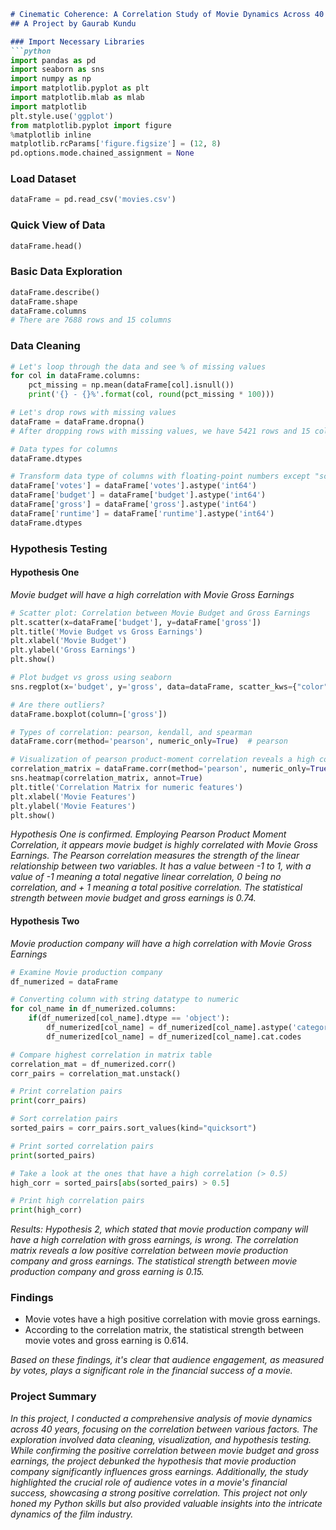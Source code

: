 ```markdown
# Cinematic Coherence: A Correlation Study of Movie Dynamics Across 40 Years
## A Project by Gaurab Kundu

### Import Necessary Libraries
```python
import pandas as pd
import seaborn as sns
import numpy as np
import matplotlib.pyplot as plt
import matplotlib.mlab as mlab
import matplotlib
plt.style.use('ggplot')
from matplotlib.pyplot import figure
%matplotlib inline
matplotlib.rcParams['figure.figsize'] = (12, 8)
pd.options.mode.chained_assignment = None
```

### Load Dataset
```python
dataFrame = pd.read_csv('movies.csv')
```

### Quick View of Data
```python
dataFrame.head()
```

### Basic Data Exploration
```python
dataFrame.describe()
dataFrame.shape
dataFrame.columns
# There are 7688 rows and 15 columns
```

### Data Cleaning
```python
# Let's loop through the data and see % of missing values
for col in dataFrame.columns:
    pct_missing = np.mean(dataFrame[col].isnull())
    print('{} - {}%'.format(col, round(pct_missing * 100)))

# Let's drop rows with missing values
dataFrame = dataFrame.dropna()
# After dropping rows with missing values, we have 5421 rows and 15 columns

# Data types for columns
dataFrame.dtypes

# Transform data type of columns with floating-point numbers except "score"
dataFrame['votes'] = dataFrame['votes'].astype('int64')
dataFrame['budget'] = dataFrame['budget'].astype('int64')
dataFrame['gross'] = dataFrame['gross'].astype('int64')
dataFrame['runtime'] = dataFrame['runtime'].astype('int64')
dataFrame.dtypes
```

### Hypothesis Testing

#### Hypothesis One
*Movie budget will have a high correlation with Movie Gross Earnings*
```python
# Scatter plot: Correlation between Movie Budget and Gross Earnings 
plt.scatter(x=dataFrame['budget'], y=dataFrame['gross'])
plt.title('Movie Budget vs Gross Earnings')
plt.xlabel('Movie Budget')
plt.ylabel('Gross Earnings')
plt.show()

# Plot budget vs gross using seaborn
sns.regplot(x='budget', y='gross', data=dataFrame, scatter_kws={"color": "blue"}, line_kws={"color": "black"})

# Are there outliers?
dataFrame.boxplot(column=['gross'])

# Types of correlation: pearson, kendall, and spearman
dataFrame.corr(method='pearson', numeric_only=True)  # pearson

# Visualization of pearson product-moment correlation reveals a high correlation between movie budget and gross earnings
correlation_matrix = dataFrame.corr(method='pearson', numeric_only=True)
sns.heatmap(correlation_matrix, annot=True)
plt.title('Correlation Matrix for numeric features')
plt.xlabel('Movie Features')
plt.ylabel('Movie Features')
plt.show()
```
*Hypothesis One is confirmed. Employing Pearson Product Moment Correlation, it appears movie budget is highly correlated with Movie Gross Earnings. The Pearson correlation measures the strength of the linear relationship between two variables. It has a value between -1 to 1, with a value of -1 meaning a total negative linear correlation, 0 being no correlation, and + 1 meaning a total positive correlation. The statistical strength between movie budget and gross earnings is 0.74.*

#### Hypothesis Two
*Movie production company will have a high correlation with Movie Gross Earnings*
```python
# Examine Movie production company
df_numerized = dataFrame

# Converting column with string datatype to numeric
for col_name in df_numerized.columns:
    if(df_numerized[col_name].dtype == 'object'):
        df_numerized[col_name] = df_numerized[col_name].astype('category')
        df_numerized[col_name] = df_numerized[col_name].cat.codes

# Compare highest correlation in matrix table
correlation_mat = df_numerized.corr()
corr_pairs = correlation_mat.unstack()

# Print correlation pairs
print(corr_pairs)

# Sort correlation pairs
sorted_pairs = corr_pairs.sort_values(kind="quicksort")

# Print sorted correlation pairs
print(sorted_pairs)

# Take a look at the ones that have a high correlation (> 0.5)
high_corr = sorted_pairs[abs(sorted_pairs) > 0.5]

# Print high correlation pairs
print(high_corr)
```
*Results: Hypothesis 2, which stated that movie production company will have a high correlation with gross earnings, is wrong. The correlation matrix reveals a low positive correlation between movie production company and gross earnings. The statistical strength between movie production company and gross earning is 0.15.*

### Findings
- Movie votes have a high positive correlation with movie gross earnings.
- According to the correlation matrix, the statistical strength between movie votes and gross earning is 0.614.

*Based on these findings, it's clear that audience engagement, as measured by votes, plays a significant role in the financial success of a movie.*

### Project Summary
*In this project, I conducted a comprehensive analysis of movie dynamics across 40 years, focusing on the correlation between various factors. The exploration involved data cleaning, visualization, and hypothesis testing. While confirming the positive correlation between movie budget and gross earnings, the project debunked the hypothesis that movie production company significantly influences gross earnings. Additionally, the study highlighted the crucial role of audience votes in a movie's financial success, showcasing a strong positive correlation. This project not only honed my Python skills but also provided valuable insights into the intricate dynamics of the film industry.*
```
